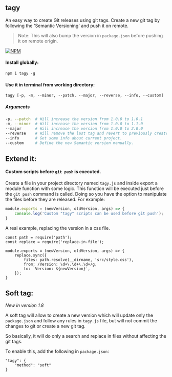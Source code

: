 ## tagy 

An easy way to create Git releases using git tags. 
Create a new git tag by following the 'Semantic Versioning' and push it on remote. 
 > Note: This will also bump the version in `package.json` before pushing it on remote origin.

[![NPM](https://nodei.co/npm/tagy.png?compact=true)](https://nodei.co/npm/tagy/)

#### Install globally:
```
npm i tagy -g
```

#### Use it in terminal from working directory:
```
tagy [-p, -m, --minor, --patch, --major, --reverse, --info, --custom]
```

##### Arguments
```sh 
-p, --patch  # Will increase the version from 1.0.0 to 1.0.1
-m, --minor  # Will increase the version from 1.0.0 to 1.1.0
--major      # Will increase the version from 1.0.0 to 2.0.0
--reverse    # Will remove the last tag and revert to previously created one.
--info       # Get some info about current project.
--custom     # Define the new Semantic version manually.
```

## Extend it:

#### Custom scripts before `git push` is executed.
Create a file in your project directory named `tagy.js` and inside export a module function with some logic. This function will be executed just before the `git push` command is called.
Doing so you have the option to manipulate the files before they are released. 
For example: 
```js 
module.exports = (newVersion, oldVersion, args) => {
    console.log('Custom "tagy" scripts can be used before git push');
}
```

A real example, replacing the version in a css file.
```
const path = require('path');
const replace = require('replace-in-file');

module.exports = (newVersion, oldVersion, args) => {
    replace.sync({
        files: path.resolve(__dirname, 'src/style.css'),
        from: /Version: \d+\.\d+\.\d+/g,
        to: `Version: ${newVersion}`,
    });
}
```

## Soft tag:
_New in version 1.8_

A soft tag will allow to create a new version which will update only the `package.json` and follow any rules in `tagy.js` file, 
but will not commit the changes to git or create a new git tag.

So basically, it will do only a search and replace in files without affecting the git tags.

To enable this, add the following in `package.json`: 
```
"tagy": {
    "method": "soft"
}
```

